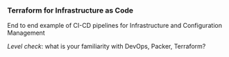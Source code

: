 ### Terraform for Infrastructure as Code

End to end example of CI-CD pipelines for Infrastructure and Configuration Management

_Level check_: what is your familiarity with DevOps, Packer, Terraform?

